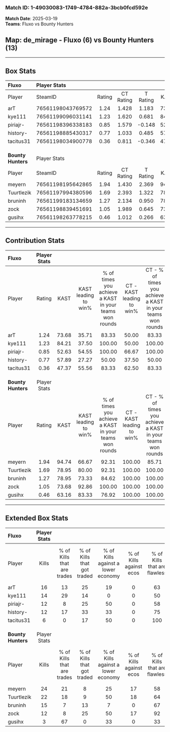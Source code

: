 ### Match ID: 1-49030083-1749-4784-882a-3bcb0fcd592e  
**Match Date**: 2025-03-19  
**Teams**: Fluxo vs Bounty Hunters  

## **Map**: de_mirage - Fluxo (6) vs Bounty Hunters (13)  
---  

## Box Stats  

| **Fluxo**          | Player Stats      |        |           |          |       |       |       |         |        |      |     |
| :- | :- | :-: | :-: | :-: | :-: | :-: | :-: | :-: | :-: | :-: | :-: |
| Player             | SteamID           | Rating | CT Rating | T Rating | KAST  |  ADR  | Kills | Assists | Deaths | K/D  | HS% |
| arT                | 76561198043769572 |  1.24  |   1.428   |  1.183   | 73.68 | 116.2 |  16   |    4    |   17   | 0.94 | 68  |
| kye111             | 76561199096031141 |  1.23  |   1.620   |  0.681   | 84.21 | 91.7  |  14   |    4    |   14   | 1.00 | 57  |
| piriajr-           | 76561198396338183 |  0.85  |   1.579   |  -0.148  | 52.63 | 74.1  |  12   |    2    |   14   | 0.86 | 41  |
| history-           | 76561198885430317 |  0.77  |   1.033   |  0.485   | 57.89 | 67.6  |  12   |    1    |   17   | 0.71 | 50  |
| tacitus31          | 76561198034900778 |  0.36  |   0.811   |  -0.346  | 47.37 | 18.4  |   6   |    2    |   14   | 0.43 | 16  |
|                    |                   |        |           |          |       |       |       |         |        |      |     |
|                    |                   |        |           |          |       |       |       |         |        |      |     |
|                    |                   |        |           |          |       |       |       |         |        |      |     |
| **Bounty Hunters** | Player Stats      |        |           |          |       |       |       |         |        |      |     |
| Player             | SteamID           | Rating | CT Rating | T Rating | KAST  |  ADR  | Kills | Assists | Deaths | K/D  | HS% |
| meyern             | 76561198195642865 |  1.94  |   1.430   |  2.369   | 94.74 | 101.5 |  24   |    4    |   9    | 2.67 | 37  |
| Tuurtlezik         | 76561197994380596 |  1.69  |   2.393   |  1.322   | 78.95 | 114.9 |  22   |    3    |   12   | 1.83 | 54  |
| bruninh            | 76561199183134659 |  1.27  |   2.134   |  0.950   | 78.95 | 89.7  |  15   |    6    |   13   | 1.15 | 80  |
| zock               | 76561198839451691 |  1.05  |   1.989   |  0.645   | 73.68 | 68.5  |  12   |    5    |   12   | 1.00 | 33  |
| gusihx             | 76561198263778215 |  0.46  |   1.012   |  0.266   | 63.16 | 46.4  |   3   |    8    |   14   | 0.21 | 33  |
---  

## Contribution Stats  

| **Fluxo**          | Player Stats |       |                      |                                                        |                           |                                                             |                          |                                                            |
| :- | :-: | :-: | :-: | :-: | :-: | :-: | :-: | :-: |
| Player             |    Rating    | KAST  | KAST leading to win% | % of times you achieve a KAST in your teams won rounds | CT - KAST leading to win% | CT - % of times you achieve a KAST in your teams won rounds | T - KAST leading to win% | T - % of times you achieve a KAST in your teams won rounds |
| arT                |     1.24     | 73.68 |        35.71         |                         83.33                          |           50.00           |                            83.33                            |           0.00           |                            0.00                            |
| kye111             |     1.23     | 84.21 |        37.50         |                         100.00                         |           50.00           |                           100.00                            |           0.00           |                            0.00                            |
| piriajr-           |     0.85     | 52.63 |        54.55         |                         100.00                         |           66.67           |                           100.00                            |           0.00           |                            0.00                            |
| history-           |     0.77     | 57.89 |        27.27         |                         50.00                          |           37.50           |                            50.00                            |           0.00           |                            0.00                            |
| tacitus31          |     0.36     | 47.37 |        55.56         |                         83.33                          |           62.50           |                            83.33                            |           0.00           |                            0.00                            |
|                    |              |       |                      |                                                        |                           |                                                             |                          |                                                            |
|                    |              |       |                      |                                                        |                           |                                                             |                          |                                                            |
|                    |              |       |                      |                                                        |                           |                                                             |                          |                                                            |
| **Bounty Hunters** | Player Stats |       |                      |                                                        |                           |                                                             |                          |                                                            |
| Player             |    Rating    | KAST  | KAST leading to win% | % of times you achieve a KAST in your teams won rounds | CT - KAST leading to win% | CT - % of times you achieve a KAST in your teams won rounds | T - KAST leading to win% | T - % of times you achieve a KAST in your teams won rounds |
| meyern             |     1.94     | 94.74 |        66.67         |                         92.31                          |          100.00           |                            85.71                            |          50.00           |                           100.00                           |
| Tuurtlezik         |     1.69     | 78.95 |        80.00         |                         92.31                          |          100.00           |                           100.00                            |          62.50           |                           83.33                            |
| bruninh            |     1.27     | 78.95 |        73.33         |                         84.62                          |          100.00           |                           100.00                            |          50.00           |                           66.67                            |
| zock               |     1.05     | 73.68 |        92.86         |                         100.00                         |          100.00           |                           100.00                            |          85.71           |                           100.00                           |
| gusihx             |     0.46     | 63.16 |        83.33         |                         76.92                          |          100.00           |                           100.00                            |          60.00           |                           50.00                            |
---  

## Extended Box Stats  

| **Fluxo**          | Player Stats |                            |                            |                                    |                         |                              |                                 |        |                             |                                     |                          |                               |                            |
| :- | :-: | :-: | :-: | :-: | :-: | :-: | :-: | :-: | :-: | :-: | :-: | :-: | :-: |
| Player             |    Kills     | % of Kills that are trades | % of Kills that got traded | % of Kills against a lower economy | % of Kills against ecos | % of Kills that are flawless | % of Kills that are close duels | Deaths | % of Deaths that get traded | % of Deaths against a lower economy | % of Deaths against ecos | % of Deaths that are flawless | % of Deaths that are close |
| arT                |      16      |             13             |             25             |                 19                 |            0            |              63              |               13                |   17   |             18              |                 18                  |            0             |              65               |             0              |
| kye111             |      14      |             29             |             14             |                 0                  |            0            |              50              |               14                |   14   |              7              |                 21                  |            0             |              57               |             0              |
| piriajr-           |      12      |             8              |             25             |                 50                 |            0            |              58              |               17                |   14   |             14              |                 21                  |            0             |              64               |             7              |
| history-           |      12      |             17             |             33             |                 33                 |            0            |              75              |                8                |   17   |             12              |                 18                  |            0             |              71               |             6              |
| tacitus31          |      6       |             0              |             17             |                 50                 |            0            |             100              |                0                |   14   |              7              |                 14                  |            0             |              71               |             0              |
|                    |              |                            |                            |                                    |                         |                              |                                 |        |                             |                                     |                          |                               |                            |
|                    |              |                            |                            |                                    |                         |                              |                                 |        |                             |                                     |                          |                               |                            |
|                    |              |                            |                            |                                    |                         |                              |                                 |        |                             |                                     |                          |                               |                            |
| **Bounty Hunters** | Player Stats |                            |                            |                                    |                         |                              |                                 |        |                             |                                     |                          |                               |                            |
| Player             |    Kills     | % of Kills that are trades | % of Kills that got traded | % of Kills against a lower economy | % of Kills against ecos | % of Kills that are flawless | % of Kills that are close duels | Deaths | % of Deaths that get traded | % of Deaths against a lower economy | % of Deaths against ecos | % of Deaths that are flawless | % of Deaths that are close |
| meyern             |      24      |             21             |             8              |                 25                 |           17            |              58              |                0                |   9    |             33              |                 11                  |            0             |              67               |             22             |
| Tuurtlezik         |      22      |             18             |             9              |                 50                 |           18            |              64              |                0                |   12   |              8              |                 17                  |            8             |              58               |             8              |
| bruninh            |      15      |             7              |             13             |                 7                  |            0            |              67              |                7                |   13   |             31              |                 38                  |            8             |              46               |             15             |
| zock               |      12      |             8              |             25             |                 50                 |           17            |              92              |                0                |   12   |             25              |                 25                  |            8             |              75               |             0              |
| gusihx             |      3       |             67             |             0              |                 33                 |            0            |              33              |               33                |   14   |             21              |                 29                  |            7             |              79               |             14             |
